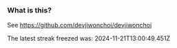 
### What is this?

See https://github.com/devjiwonchoi/devjiwonchoi

The latest streak freezed was: 2024-11-21T13:00:49.451Z
